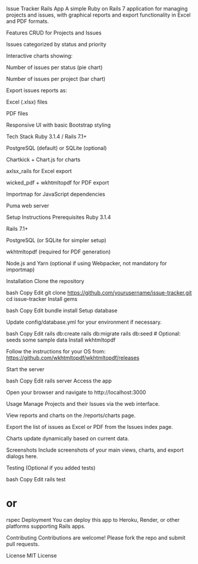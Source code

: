 Issue Tracker Rails App
A simple Ruby on Rails 7 application for managing projects and issues, with graphical reports and export functionality in Excel and PDF formats.

Features
CRUD for Projects and Issues

Issues categorized by status and priority

Interactive charts showing:

Number of issues per status (pie chart)

Number of issues per project (bar chart)

Export issues reports as:

Excel (.xlsx) files

PDF files

Responsive UI with basic Bootstrap styling

Tech Stack
Ruby 3.1.4 / Rails 7.1+

PostgreSQL (default) or SQLite (optional)

Chartkick + Chart.js for charts

axlsx_rails for Excel export

wicked_pdf + wkhtmltopdf for PDF export

Importmap for JavaScript dependencies

Puma web server

Setup Instructions
Prerequisites
Ruby 3.1.4

Rails 7.1+

PostgreSQL (or SQLite for simpler setup)

wkhtmltopdf (required for PDF generation)

Node.js and Yarn (optional if using Webpacker, not mandatory for importmap)

Installation
Clone the repository

bash
Copy
Edit
git clone https://github.com/yourusername/issue-tracker.git
cd issue-tracker
Install gems

bash
Copy
Edit
bundle install
Setup database

Update config/database.yml for your environment if necessary.

bash
Copy
Edit
rails db:create
rails db:migrate
rails db:seed # Optional: seeds some sample data
Install wkhtmltopdf

Follow the instructions for your OS from:
https://github.com/wkhtmltopdf/wkhtmltopdf/releases

Start the server

bash
Copy
Edit
rails server
Access the app

Open your browser and navigate to http://localhost:3000

Usage
Manage Projects and their Issues via the web interface.

View reports and charts on the /reports/charts page.

Export the list of issues as Excel or PDF from the Issues index page.

Charts update dynamically based on current data.

Screenshots
Include screenshots of your main views, charts, and export dialogs here.

Testing
(Optional if you added tests)

bash
Copy
Edit
rails test
# or
rspec
Deployment
You can deploy this app to Heroku, Render, or other platforms supporting Rails apps.

Contributing
Contributions are welcome! Please fork the repo and submit pull requests.

License
MIT License
 
